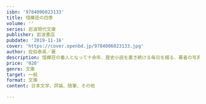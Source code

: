 ```yaml
---
isbn: '9784006023133'
title: 惜櫟荘の四季
volume: ''
series: 岩波現代文庫
publisher: 岩波書店
pubdate: '2019-11-16'
cover: 'https://cover.openbd.jp/9784006023133.jpg'
author: 佐伯泰英／著
description: 惜櫟荘の番人となって十余年．歴史小説を書き続ける毎日を綴る．著者の写真も多数収録．
price: '920'
genre: 文庫
target: 一般
format: 文庫
content: 日本文学、評論、随筆、その他

---
```

